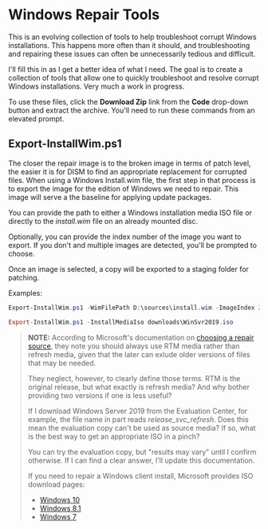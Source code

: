 # Windows Repair Tools
This is an evolving collection of tools to help troubleshoot corrupt Windows installations. This happens more often than it should, and troubleshooting and repairing these issues can often be unnecessarily tedious and difficult.

I'll fill this in as I get a better idea of what I need. The goal is to create a collection of tools that allow one to quickly troubleshoot and resolve corrupt Windows installations. Very much a work in progress.

To use these files, click the **Download Zip** link from the **Code** drop-down button and extract the archive. You'll need to run these commands from an elevated prompt.

## Export-InstallWim.ps1
The closer the repair image is to the broken image in terms of patch level, the easier it is for DISM to find an appropriate replacement for corrupted files. When using a Windows Install.wim file, the first step in that process is to export the image for the edition of Windows we need to repair. This image will serve a the baseline for applying update packages.

You can provide the path to either a Windows installation media ISO file or directly to the *install.wim* file on an already mounted disc.

Optionally, you can provide the index number of the image you want to export. If you don't and multiple images are detected, you'll be prompted to choose.

Once an image is selected, a copy will be exported to a staging folder for patching.

Examples:

```powershell
Export-InstallWim.ps1 -WimFilePath D:\sources\install.wim -ImageIndex 2

Export-InstallWim.ps1 -InstallMediaIso downloads\WinSvr2019.iso
```

> **NOTE:** According to Microsoft's documentation on [choosing a repair source](https://docs.microsoft.com/en-us/windows-hardware/manufacture/desktop/configure-a-windows-repair-source#choose-a-repair-source), they note you should always use RTM media rather than refresh media, given that the later can exlude older versions of files that may be needed.
>
> They neglect, however, to clearly define those terms. RTM is the original release, but what exactly is refresh media? And why bother providing two versions if one is less useful?
>
> If I download Windows Server 2019 from the Evaluation Center, for example, the file name in part reads *release_svc_refresh*. Does this mean the evaluation copy can't be used as source media? If so, what is the best way to get an appropriate ISO in a pinch?
>
> You can try the evaluation copy, but "results may vary" until I confirm otherwise. If I can find a clear answer, I'll update this documentation.
>
> If you need to repair a Windows client install, Microsoft provides ISO download pages:
>
> * [Windows 10](https://www.microsoft.com/en-us/software-download/windows10ISO)
> * [Windows 8.1](https://www.microsoft.com/en-us/software-download/windows8ISO)
> * [Windows 7](https://www.microsoft.com/en-us/software-download/windows7)
